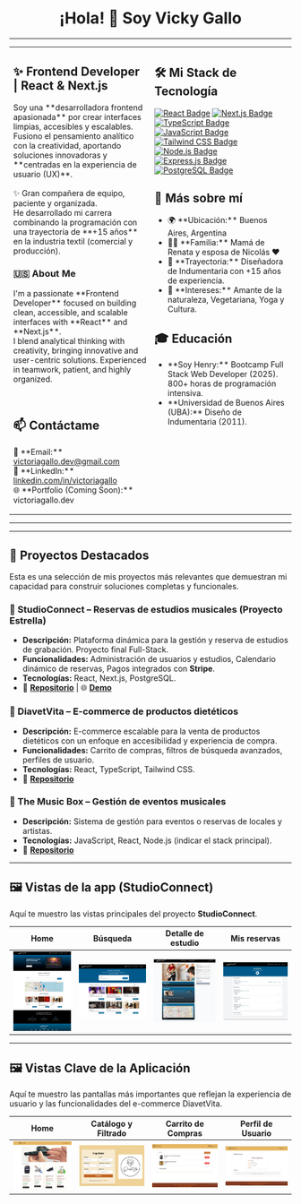 <div align="center">
  <h1>¡Hola! 👋 Soy Vicky Gallo</h1>
</div>

---

<table align="center">
<tr>
<td width="50%" valign="top">
<h2>✨ Frontend Developer | React & Next.js</h2>
<p>
Soy una **desarrolladora frontend apasionada** por crear interfaces limpias, accesibles y escalables.<br>
Fusiono el pensamiento analítico con la creatividad, aportando soluciones innovadoras y **centradas en la experiencia de usuario (UX)**.<br>
<br>
✨ Gran compañera de equipo, paciente y organizada.<br>
He desarrollado mi carrera combinando la programación con una trayectoria de **+15 años** en la industria textil (comercial y producción).
</p>

<h3>🇺🇸 About Me</h3>
<p>
I'm a passionate **Frontend Developer** focused on building clean, accessible, and scalable interfaces with **React** and **Next.js**.<br>
I blend analytical thinking with creativity, bringing innovative and user-centric solutions. Experienced in teamwork, patient, and highly organized.
</p>

<br>

<h2>📫 Contáctame</h2>
<p>
📧 **Email:** <a href="mailto:victoriagallo.dev@gmail.com">victoriagallo.dev@gmail.com</a><br>
💼 **LinkedIn:** <a href="https://www.linkedin.com/in/victoriagallo">linkedin.com/in/victoriagallo</a><br>
🌐 **Portfolio (Coming Soon):** victoriagallo.dev
</p>
</td>

<td width="50%" valign="top">
<h2>🛠️ Mi Stack de Tecnología</h2>
<p align="left">
<a href="https://reactjs.org/" target="_blank" rel="noopener noreferrer"><img src="https://img.shields.io/badge/React-61DAFB?style=for-the-badge&logo=react&logoColor=white" alt="React Badge"/></a>
<a href="https://nextjs.org/" target="_blank" rel="noopener noreferrer"><img src="https://img.shields.io/badge/Next.js-000000?style=for-the-badge&logo=next.js&logoColor=white" alt="Next.js Badge"/></a>
<a href="https://www.typescriptlang.org/" target="_blank" rel="noopener noreferrer"><img src="https://img.shields.io/badge/TypeScript-3178C6?style=for-the-badge&logo=typescript&logoColor=white" alt="TypeScript Badge"/></a>
<a href="https://developer.mozilla.org/en-US/docs/Web/JavaScript" target="_blank" rel="noopener noreferrer"><img src="https://img.shields.io/badge/JavaScript-F7DF1E?style=for-the-badge&logo=javascript&logoColor=black" alt="JavaScript Badge"/></a>
<a href="https://tailwindcss.com/" target="_blank" rel="noopener noreferrer"><img src="https://img.shields.io/badge/Tailwind_CSS-06B6D4?style=for-the-badge&logo=tailwind-css&logoColor=white" alt="Tailwind CSS Badge"/></a>
<a href="https://nodejs.org/en/" target="_blank" rel="noopener noreferrer"><img src="https://img.shields.io/badge/Node.js-339933?style=for-the-badge&logo=node.js&logoColor=white" alt="Node.js Badge"/></a>
<a href="https://expressjs.com/" target="_blank" rel="noopener noreferrer"><img src="https://img.shields.io/badge/Express.js-000000?style=for-the-badge&logo=express&logoColor=white" alt="Express.js Badge"/></a>
<a href="https://www.postgresql.org/" target="_blank" rel="noopener noreferrer"><img src="https://img.shields.io/badge/PostgreSQL-4169E1?style=for-the-badge&logo=postgresql&logoColor=white" alt="PostgreSQL Badge"/></a>
</p>

<h2>🌱 Más sobre mí</h2>
<ul>
<li>🌍 **Ubicación:** Buenos Aires, Argentina</li>
<li>👩‍👧 **Familia:** Mamá de Renata y esposa de Nicolás ❤️</li>
<li>🎨 **Trayectoria:** Diseñadora de Indumentaria con +15 años de experiencia.</li>
<li>🌿 **Intereses:** Amante de la naturaleza, Vegetariana, Yoga y Cultura.</li>
</ul>

<h2>🎓 Educación</h2>
<ul>
<li>**Soy Henry:** Bootcamp Full Stack Web Developer (2025). 800+ horas de programación intensiva.</li>
<li>**Universidad de Buenos Aires (UBA):** Diseño de Indumentaria (2011).</li>
</ul>
</td>
</tr>
</table>

---
---
## 🚀 Proyectos Destacados

Esta es una selección de mis proyectos más relevantes que demuestran mi capacidad para construir soluciones completas y funcionales.

### 💎 StudioConnect – Reservas de estudios musicales (Proyecto Estrella)
* **Descripción:** Plataforma dinámica para la gestión y reserva de estudios de grabación. Proyecto final Full-Stack.
* **Funcionalidades:** Administración de usuarios y estudios, Calendario dinámico de reservas, Pagos integrados con **Stripe**.
* **Tecnologías:** React, Next.js, PostgreSQL.
* 🔗 [**Repositorio**](https://github.com/VickyGallo/proyecto-final-StudioConnect.git) | 🌐 [**Demo**](https://studioconnect-front.vercel.app/)

### 🛒 DiavetVita – E-commerce de productos dietéticos
* **Descripción:** E-commerce escalable para la venta de productos dietéticos con un enfoque en accesibilidad y experiencia de compra.
* **Funcionalidades:** Carrito de compras, filtros de búsqueda avanzados, perfiles de usuario.
* **Tecnologías:** React, TypeScript, Tailwind CSS.
* 🔗 [**Repositorio**](https://github.com/VickyGallo/proyecto-ecommerce-diavetvita.git)

### 🎵 The Music Box – Gestión de eventos musicales
* **Descripción:** Sistema de gestión para eventos o reservas de locales y artistas.
* **Tecnologías:** JavaScript, React, Node.js (indicar el stack principal).
* 🔗 [**Repositorio**](https://github.com/VickyGallo/proyecto-turnos-themusicbox.git)

---

## 🖼️ Vistas de la app (StudioConnect)

Aquí te muestro las vistas principales del proyecto **StudioConnect**.

| Home | Búsqueda | Detalle de estudio | Mis reservas |
| :---: | :---: | :---: | :---: |
| <img src="./assets/studioconnect/studioconnect-home.png" alt="Vista Home" width="200"/> | <img src="./assets/studioconnect/studioconnect-search.png" alt="Vista Búsqueda" width="200"/> | <img src="./assets/studioconnect/studioconnect-studio-detail.png" alt="Vista Detalle" width="200"/> | <img src="./assets/studioconnect/studioconnect-my-bookings.png" alt="Vista Reservas" width="200"/> |

---
## 🖼️ Vistas Clave de la Aplicación

Aquí te muestro las pantallas más importantes que reflejan la experiencia de usuario y las funcionalidades del e-commerce DiavetVita.

| Home | Catálogo y Filtrado | Carrito de Compras | Perfil de Usuario |
| :---: | :---: | :---: | :---: |
| <img src="./assets/diavetvita/DiabetVita-home.PNG" alt="Vista Home de E-commerce" width="200"/> | <img src="./assets/diavetvita/DiavetVita-Formulario.PNG" alt="Vista Catálogo y Filtrado" width="200"/> | <img src="./assets/diavetvita/DiavetVita-carrito.PNG" alt="Vista Carrito de Compras" width="200"/> | <img src="./assets/diavetvita/DiabetVita-perfil.PNG" alt="Vista Perfil de Usuario" width="200"/> |
